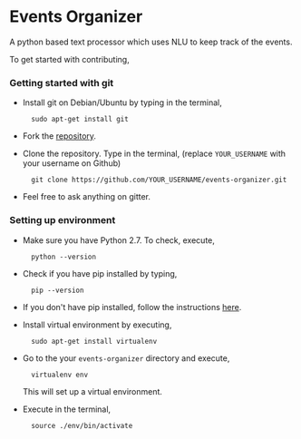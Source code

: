 Events Organizer
===

A python based text processor which uses NLU to keep track of the events.

To get started with contributing,

### Getting started with git

* Install git on Debian/Ubuntu by typing in the terminal,
		
		sudo apt-get install git

* Fork the [repository](https://github.com/ccanonguy/events-organizer.git).

* Clone the repository. Type in the terminal, (replace `YOUR_USERNAME` with your username on Github)
	
		git clone https://github.com/YOUR_USERNAME/events-organizer.git

* Feel free to ask anything on gitter.


### Setting up environment

* Make sure you have Python 2.7. To check, execute,
		
		python --version

* Check if you have pip installed by typing,
		
		pip --version

* If you don't have pip installed, follow the instructions [here](https://pip.pypa.io/en/latest/installing/).

* Install virtual environment by executing,

		sudo apt-get install virtualenv

* Go to the your `events-organizer` directory and execute,
		
		virtualenv env

	This will set up a virtual environment.

* Execute in the terminal,
		
		source ./env/bin/activate
